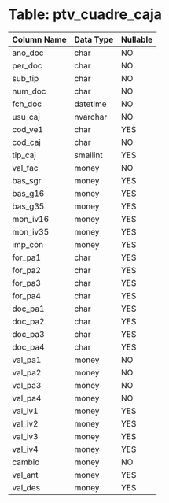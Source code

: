 # Table: ptv_cuadre_caja

| Column Name | Data Type | Nullable |
|-------------|-----------|----------|
| ano_doc | char | NO |
| per_doc | char | NO |
| sub_tip | char | NO |
| num_doc | char | NO |
| fch_doc | datetime | NO |
| usu_caj | nvarchar | NO |
| cod_ve1 | char | YES |
| cod_caj | char | NO |
| tip_caj | smallint | YES |
| val_fac | money | NO |
| bas_sgr | money | YES |
| bas_g16 | money | YES |
| bas_g35 | money | YES |
| mon_iv16 | money | YES |
| mon_iv35 | money | YES |
| imp_con | money | YES |
| for_pa1 | char | YES |
| for_pa2 | char | YES |
| for_pa3 | char | YES |
| for_pa4 | char | YES |
| doc_pa1 | char | YES |
| doc_pa2 | char | YES |
| doc_pa3 | char | YES |
| doc_pa4 | char | YES |
| val_pa1 | money | NO |
| val_pa2 | money | NO |
| val_pa3 | money | NO |
| val_pa4 | money | NO |
| val_iv1 | money | YES |
| val_iv2 | money | YES |
| val_iv3 | money | YES |
| val_iv4 | money | YES |
| cambio | money | NO |
| val_ant | money | YES |
| val_des | money | YES |
